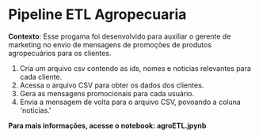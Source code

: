  # Pipeline ETL Agropecuaria

**Contexto**:
Esse progama foi desenvolvido para auxiliar o gerente de marketing no envio de mensagens de promoções de produtos agropecuários para os clientes.
1. Cria um arquivo csv contendo as ids, nomes e noticias relevantes para cada cliente.
2. Acessa o arquivo CSV para obter os dados dos clientes.
3. Gera as mensagens promocionais para cada usuário.
4. Envia a mensagem de volta para o arquivo CSV, povoando a coluna 'noticias.'

**Para mais informações, acesse o notebook: agroETL.jpynb**